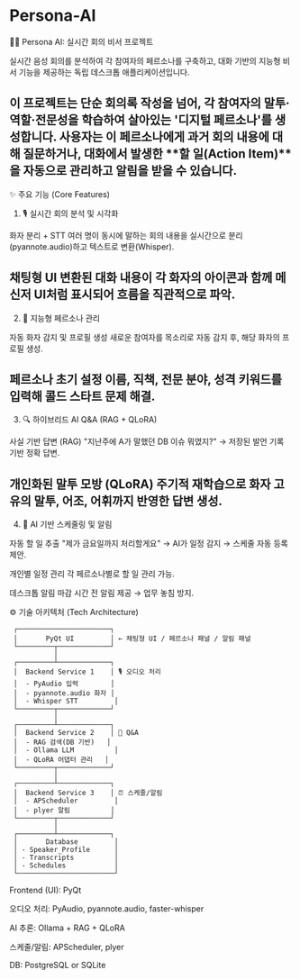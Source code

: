 # Persona-AI
🧑‍💻 Persona AI: 실시간 회의 비서 프로젝트

실시간 음성 회의를 분석하여 각 참여자의 페르소나를 구축하고, 대화 기반의 지능형 비서 기능을 제공하는 독립 데스크톱 애플리케이션입니다.

이 프로젝트는 단순 회의록 작성을 넘어, 각 참여자의 말투·역할·전문성을 학습하여 살아있는 '디지털 페르소나'를 생성합니다.
사용자는 이 페르소나에게 과거 회의 내용에 대해 질문하거나, 대화에서 발생한 **할 일(Action Item)**을 자동으로 관리하고 알림을 받을 수 있습니다.
---
✨ 주요 기능 (Core Features)
1. 🎙️ 실시간 회의 분석 및 시각화

화자 분리 + STT
여러 명이 동시에 말하는 회의 내용을 실시간으로 분리(pyannote.audio)하고 텍스트로 변환(Whisper).

채팅형 UI
변환된 대화 내용이 각 화자의 아이콘과 함께 메신저 UI처럼 표시되어 흐름을 직관적으로 파악.
---
2. 🧑 지능형 페르소나 관리

자동 화자 감지 및 프로필 생성
새로운 참여자를 목소리로 자동 감지 후, 해당 화자의 프로필 생성.

페르소나 초기 설정
이름, 직책, 전문 분야, 성격 키워드를 입력해 콜드 스타트 문제 해결.
---
3. 🔍 하이브리드 AI Q&A (RAG + QLoRA)

사실 기반 답변 (RAG)
"지난주에 A가 말했던 DB 이슈 뭐였지?" → 저장된 발언 기록 기반 정확 답변.

개인화된 말투 모방 (QLoRA)
주기적 재학습으로 화자 고유의 말투, 어조, 어휘까지 반영한 답변 생성.
---
4. 📅 AI 기반 스케줄링 및 알림

자동 할 일 추출
"제가 금요일까지 처리할게요" → AI가 일정 감지 → 스케줄 자동 등록 제안.

개인별 일정 관리
각 페르소나별로 할 일 관리 가능.

데스크톱 알림
마감 시간 전 알림 제공 → 업무 놓침 방지.

⚙️ 기술 아키텍처 (Tech Architecture)
```
 ┌───────────────────────┐
 │       PyQt UI         │ ← 채팅형 UI / 페르소나 패널 / 알림 패널
 └─────────┬─────────────┘
           │
 ┌─────────┴─────────────┐
 │  Backend Service 1    │ 🎙️ 오디오 처리
 │  - PyAudio 입력        │
 │  - pyannote.audio 화자 │
 │  - Whisper STT         │
 └─────────┬─────────────┘
           │
 ┌─────────┴─────────────┐
 │  Backend Service 2    │ 🧠 Q&A
 │  - RAG 검색(DB 기반)   │
 │  - Ollama LLM          │
 │  - QLoRA 어댑터 관리   │
 └─────────┬─────────────┘
           │
 ┌─────────┴─────────────┐
 │  Backend Service 3    │ ⏰ 스케줄/알림
 │  - APScheduler         │
 │  - plyer 알림          │
 └─────────┬─────────────┘
           │
 ┌─────────┴─────────────┐
 │       Database         │
 │ - Speaker_Profile      │
 │ - Transcripts          │
 │ - Schedules            │
 └────────────────────────┘
```

Frontend (UI): PyQt

오디오 처리: PyAudio, pyannote.audio, faster-whisper

AI 추론: Ollama + RAG + QLoRA

스케줄/알림: APScheduler, plyer

DB: PostgreSQL or SQLite
